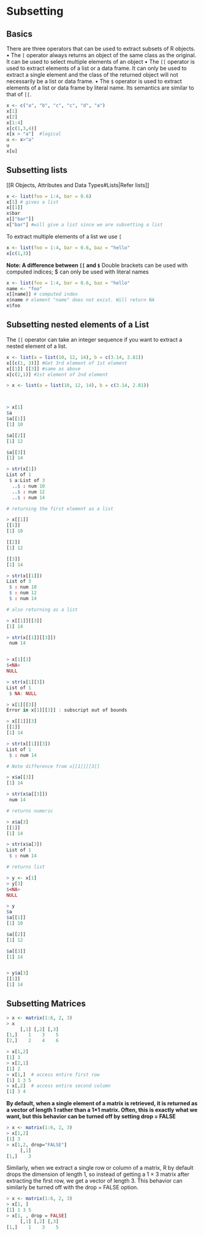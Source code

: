 # Subsetting

## Basics

There are three operators that can be used to extract subsets of R objects. 
• The `[` operator always returns an object of the same class as the original. It can be used to select multiple elements of an object 
• The `[[` operator is used to extract elements of a list or a data frame. It can only be used to extract a single element and the class of the returned object will not necessarily be a list or data frame. 
• The `$` operator is used to extract elements of a list or data frame by literal name. Its semantics are similar to that of `[[`.

```R
x <- c("a", "b", "c", "c", "d", "a")
x[1]
x[2]
x[1:4]
x[c(1,3,4)]
x[x > "a"]  #logical
u <- x>"a"
u
x[u]
```

## Subsetting lists

[[R Objects, Attributes and Data Types#Lists|Refer lists]]

```R
x <- list(foo = 1:4, bar = 0.6)
x[1] # gives a list
x[[1]]
x$bar
x[["bar"]]
x["bar"] #will give a list since we are subsetting a list
```

To extract multiple elements of a list we use `[`
```R
x <- list(foo = 1:4, bar = 0.6, baz = "hello"
x[c(1,3)]
```

**Note: A difference between `[[` and `$`**
Double brackets can be used with computed indices; $ can only be used with literal names

```R
x <- list(foo = 1:4, bar = 0.6, baz = "hello"
name <- "foo"
x[[name]] # computed index
x$name # element "name" does not exist. Will return NA
x$foo
```

## Subsetting nested elements of a List
The `[[` operator can take an integer sequence if you want to extract a nested element of a list.
```R
x <- list(a = list(10, 12, 14), b = c(3.14, 2.81))
x[[c(1, 3)]] #Get 3rd element of 1st element
x[[1]] [[3]] #same as above
x[c(2,1)] #1st element of 2nd element
```

```R
> x <- list(a = list(10, 12, 14), b = c(3.14, 2.81))



> x[1]
$a
$a[[1]]
[1] 10

$a[[2]]
[1] 12

$a[[3]]
[1] 14

> str(x[1])
List of 1
 $ a:List of 3
  ..$ : num 10
  ..$ : num 12
  ..$ : num 14

# returning the first element as a list

> x[[1]]
[[1]]
[1] 10

[[2]]
[1] 12

[[3]]
[1] 14

> str(x[[1]])
List of 3
 $ : num 10
 $ : num 12
 $ : num 14

# also returning as a list

> x[[1]][[3]]
[1] 14

> str(x[[1]][[3]])
 num 14


> x[1][3]
$<NA>
NULL

> str(x[1][3])
List of 1
 $ NA: NULL

> x[1][[3]]
Error in x[1][[3]] : subscript out of bounds

> x[[1]][3]
[[1]]
[1] 14

> str(x[[1]][3])
List of 1
 $ : num 14

# Note difference from x[[1]][[3]]

> x$a[[3]]
[1] 14

> str(x$a[[3]])
 num 14

# returns numeric

> x$a[3]
[[1]]
[1] 14

> str(x$a[3])
List of 1
 $ : num 14

# returns list

> y <- x[1]
> y[3]
$<NA>
NULL

> y
$a
$a[[1]]
[1] 10

$a[[2]]
[1] 12

$a[[3]]
[1] 14


> y$a[3]
[[1]]
[1] 14
```

## Subsetting Matrices
```R
> x <- matrix(1:6, 2, 3)
> x
     [,1] [,2] [,3]
[1,]    1    3    5
[2,]    2    4    6

> x[1,2]
[1] 3
> x[2,1]
[1] 2
> x[1,]  # access entire first row
[1] 1 3 5
> x[,2]  # access entire second column
[1] 3 4
```

**By default, when a single element of a matrix is retrieved, it is returned as a vector of length 1 rather than a 1×1 matrix. Often, this is exactly what we want, but this behavior can be turned off by setting drop = FALSE**

```R
> x <- matrix(1:6, 2, 3)
> x[1,2]
[1] 3
> x[1,2, drop="FALSE"]
     [,1]
[1,]    3
```
Similarly, when we extract a single row or column of a matrix, R by default drops the dimension of length 1, so instead of getting a 1 × 3 matrix after extracting the first row, we get a vector of length 3. This behavior can similarly be turned off with the drop = FALSE option.

```R
> x <- matrix(1:6, 2, 3) 
> x[1, ] 
[1] 1 3 5 
> x[1, , drop = FALSE] 
     [,1] [,2] [,3]
[1,]    1    3    5
```

